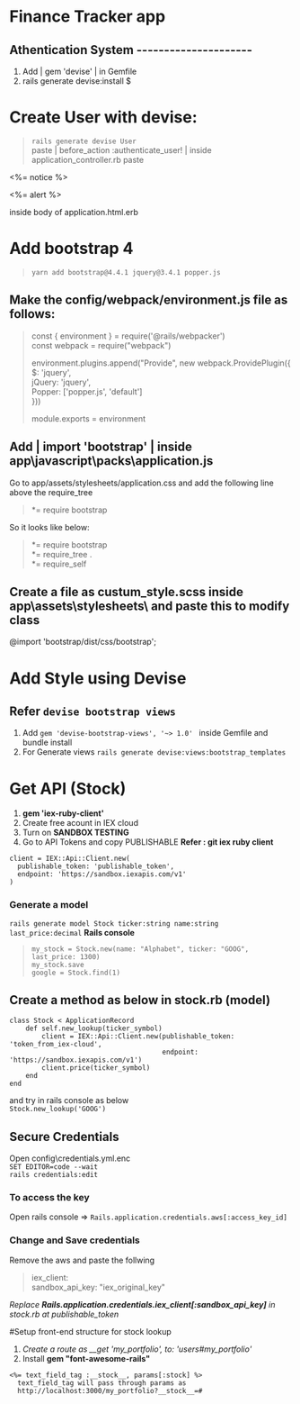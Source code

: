 # Finance Tracker app

## Athentication System ---------------------

1. Add | gem 'devise' | in Gemfile
2. rails generate devise:install $

# Create User with devise:

> `rails generate devise User`  
  paste | before_action :authenticate_user! | inside application_controller.rb
  paste 
  <p class="notice"> <%= notice %> </p>
  <p class="alert"> <%= alert %> </p>
  inside body of application.html.erb

<!-- Now the signup and login page functionality automatically created -->
# Add bootstrap 4
> `yarn add bootstrap@4.4.1 jquery@3.4.1 popper.js`  
## Make the config/webpack/environment.js file as follows:

> const { environment } = require('@rails/webpacker')  
> const webpack = require("webpack")  
> 
> environment.plugins.append("Provide", new webpack.ProvidePlugin({  
>     $: 'jquery',  
>    jQuery: 'jquery',  
>     Popper: ['popper.js', 'default']  
> }))  
> 
> module.exports = environment

## Add | import 'bootstrap' | inside app\javascript\packs\application.js  
Go to app/assets/stylesheets/application.css and add the following line above the require_tree 

> *= require bootstrap

So it looks like below:
> *= require bootstrap  
> *= require_tree .  
> *= require_self

## Create a file as custum_style.scss inside app\assets\stylesheets\ and paste this to modify class  
@import 'bootstrap/dist/css/bootstrap';

# Add Style using Devise
## Refer `devise bootstrap views`

1. Add `gem 'devise-bootstrap-views', '~> 1.0' ` inside Gemfile and bundle install
2. For Generate views `rails generate devise:views:bootstrap_templates`

# Get API (Stock)
1. **gem 'iex-ruby-client'**
2. Create free acount in IEX cloud
3. Turn on **SANDBOX TESTING**
4. Go to API Tokens and copy PUBLISHABLE
__Refer : git iex ruby client__

```
client = IEX::Api::Client.new(
  publishable_token: 'publishable_token',
  endpoint: 'https://sandbox.iexapis.com/v1'
)
```

### Generate a model  
`rails generate model Stock ticker:string name:string last_price:decimal`
**Rails console**
> `my_stock = Stock.new(name: "Alphabet", ticker: "GOOG", last_price: 1300)`  
> `my_stock.save`  
> `google = Stock.find(1)`

## Create a method as below in stock.rb (model)  
```
class Stock < ApplicationRecord  
    def self.new_lookup(ticker_symbol)  
        client = IEX::Api::Client.new(publishable_token: 'token_from_iex-cloud',  
                                      endpoint: 'https://sandbox.iexapis.com/v1')  
        client.price(ticker_symbol)  
    end  
end
```

and try in rails console as below  
`Stock.new_lookup('GOOG')`

## Secure Credentials
Open config\credentials.yml.enc  
`SET EDITOR=code --wait`  
`rails credentials:edit`

### To access the key 
Open rails console =>
`Rails.application.credentials.aws[:access_key_id]`

### Change and Save credentials  
Remove the aws and paste the follwing  
> iex_client:  
> sandbox_api_key: "iex_original_key"

*Replace __Rails.application.credentials.iex_client[:sandbox_api_key]__ in stock.rb at publishable_token*

#Setup front-end structure for stock lookup

1. *Create a route as __get 'my_portfolio', to: 'users#my_portfolio'*
2. Install **gem "font-awesome-rails"**

```
<%= text_field_tag :__stock__, params[:stock] %>
  text_field_tag will pass through params as 
  http://localhost:3000/my_portfolio?__stock__=#
```